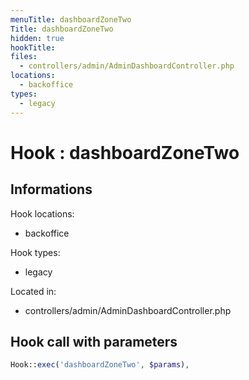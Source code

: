 ```yaml
---
menuTitle: dashboardZoneTwo
Title: dashboardZoneTwo
hidden: true
hookTitle: 
files:
  - controllers/admin/AdminDashboardController.php
locations:
  - backoffice
types:
  - legacy
---
```


# Hook : dashboardZoneTwo

## Informations

Hook locations: 
  - backoffice

Hook types: 
  - legacy

Located in: 
  - controllers/admin/AdminDashboardController.php

## Hook call with parameters

```php
Hook::exec('dashboardZoneTwo', $params),
```